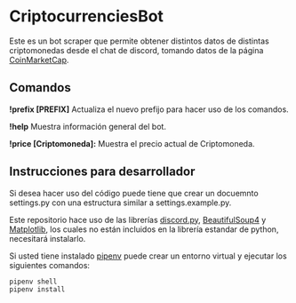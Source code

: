 # CriptocurrenciesBot

Este es un bot scraper que permite obtener distintos datos de distintas criptomonedas desde el chat de discord, tomando datos de la página [CoinMarketCap](https://coinmarket.com).


## Comandos
**!prefix [PREFIX]** Actualiza el nuevo prefijo para hacer uso de los comandos.

**!help** Muestra información general del bot.

**!price [Criptomoneda]:** Muestra el precio actual de Criptomoneda.


## Instrucciones para desarrollador
Si desea hacer uso del código puede tiene que crear un docuemnto settings.py con una estructura similar a settings.example.py.

Este repositorio hace uso de las librerías [discord.py](https://discordpy.readthedocs.io/en/latest/), [BeautifulSoup4](https://www.crummy.com/software/BeautifulSoup/bs4/doc/) y [Matplotlib](https://matplotlib.org/), los cuales no están incluidos en la librería estandar de python, necesitará instalarlo.

Si usted tiene instalado [pipenv](https://pipenv.pypa.io/en/latest/) puede crear un entorno virtual y ejecutar los siguientes comandos:

```
pipenv shell
pipenv install
```